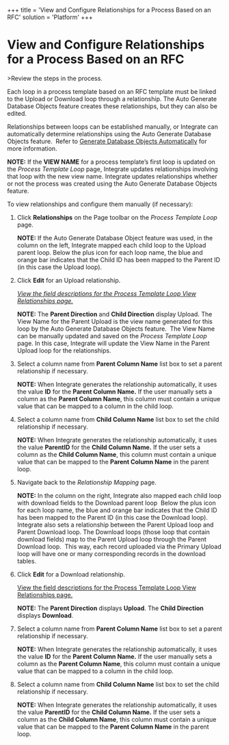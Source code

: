 +++
title = 'View and Configure Relationships for a Process Based on an RFC'
solution = 'Platform'
+++

# View and Configure Relationships for a Process Based on an RFC

<span id="Post Data using an RFC Steps" class="popUpLink">\>Review the
steps in the process. </span>

Each loop in a process template based on an RFC template must be linked
to the Upload or Download loop through a relationship. The Auto Generate
Database Objects feature creates these relationships, but they can also
be edited.

Relationships between loops can be established manually, or Integrate
can automatically determine relationships using the Auto Generate
Database Objects feature.  Refer to
*<span style="color: #0000ff;font-style: normal;">[Generate Database
Objects
Automatically](Generate_Database_Objects_Automatically.htm)</span>* for
more information.

**NOTE:** If the **VIEW NAME** for a process template’s first loop is
updated on the *Process Template Loop* page, Integrate updates
relationships involving that loop with the new view name. Integrate
updates relationships whether or not the process was created using the
Auto Generate Database Objects feature.

To view relationships and configure them manually (if necessary):

1.  Click **Relationships** on the Page toolbar on the *Process Template
    Loop* page.
    
    **NOTE:** If the Auto Generate Database Object feature was used, in
    the column on the left, Integrate mapped each child loop to the
    Upload parent loop. Below the plus icon for each loop name, the blue
    and orange bar indicates that the Child ID has been mapped to the
    Parent ID (in this case the Upload loop).

2.  Click **Edit** for an Upload relationship.
    
    *[View the field descriptions for the Process Template Loop View
    Relationships page.](ProcTempLoopVwRlipsBDCGUIBAPIRFC.htm)*
    
    **NOTE:** The **Parent Direction** and **Child Direction** display
    Upload. The View Name for the Parent Upload is the view name
    generated for this loop by the Auto Generate Database Objects
    feature.  The View Name can be manually updated and saved on the
    *Process Template Loop* page. In this case, Integrate will update
    the View Name in the Parent Upload loop for the relationships.

3.  Select a column name from **Parent Column Name** list box to set a
    parent relationship if necessary.
    
    **NOTE:** When Integrate generates the relationship automatically,
    it uses the value **ID** for the **Parent Column Name.** If the user
    manually sets a column as the **Parent Column Name**, this column
    must contain a unique value that can be mapped to a column in the
    child loop. 

4.  Select a column name from **Child Column Name** list box to set the
    child relationship if necessary.
    
    **NOTE:** When Integrate generates the relationship automatically,
    it uses the value **ParentID** for the **Child Column Name.** If the
    user sets a column as the **Child Column Name**, this column must
    contain a unique value that can be mapped to the **Parent Column
    Name** in the parent loop.  

5.  Navigate back to the *Relationship Mapping* page.
    
    **NOTE:** In the column on the right, Integrate also mapped each
    child loop with download fields to the Download parent loop  Below
    the plus icon for each loop name, the blue and orange bar indicates
    that the Child ID has been mapped to the Parent ID (in this case the
    Download loop). Integrate also sets a relationship between the
    Parent Upload loop and Parent Download loop. The Download loops
    (those loop that contain download fields) map to the Parent Upload
    loop through the Parent Download loop.  This way, each record
    uploaded via the Primary Upload loop will have one or many
    corresponding records in the download tables.

6.  Click **Edit** for a Download relationship.
    
    [View the field descriptions for the Process Template Loop View
    Relationships page.](ProcTempLoopVwRlipsBDCGUIBAPIRFC.htm)
    
    **NOTE:** The **Parent Direction** displays **Upload**. The **Child
    Direction** displays **Download**.

7.  Select a column name from **Parent Column Name** list box to set a
    parent relationship if necessary.
    
    **NOTE:** When Integrate generates the relationship automatically,
    it uses the value **ID** for the **Parent Column Name.** If the user
    manually sets a column as the **Parent Column Name**, this column
    must contain a unique value that can be mapped to a column in the
    child loop. 

8.  Select a column name from **Child Column Name** list box to set the
    child relationship if necessary.
    
    **NOTE:** When Integrate generates the relationship automatically,
    it uses the value **ParentID** for the **Child Column Name.** If the
    user sets a column as the **Child Column Name**, this column must
    contain a unique value that can be mapped to the **Parent Column
    Name** in the parent loop.
